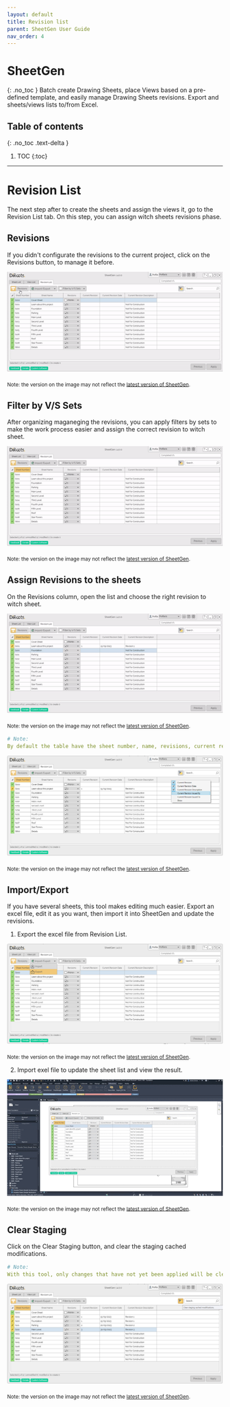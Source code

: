 ```yaml
---
layout: default
title: Revision list
parent: SheetGen User Guide
nav_order: 4
---
```


# SheetGen
{: .no_toc }
Batch create Drawing Sheets, place Views based on a pre-defined template, and easily manage Drawing Sheets revisions. Export and sheets/views lists to/from Excel.
## Table of contents
{: .no_toc .text-delta }

1. TOC
{:toc}

---

# Revision List

The next step after to create the sheets and assign the views it, go to the Revision List tab. On this step, you can assign witch sheets revisions phase.

## Revisions

If you didn't configurate the revisions to the current project, click on the Revisions button, to manage it before. 

![SheetGen manage revisions](../../assets\images\SG-Rl-Revisions.gif)

<sub>Note: the version on the image may not reflect the [latest version of SheetGen](https://diroots.com/revit-plugins/batch-create-revit-sheets-and-place-views-with-sheetgen/).</sub>

## Filter by V/S Sets

After organizing maganeging the revisions, you can apply filters by sets to make the work process easier and assign the correct revision to witch sheet.

![SheetGen apply filter](../../assets\images\SG-Rl-FilterSet.gif)

<sub>Note: the version on the image may not reflect the [latest version of SheetGen](https://diroots.com/revit-plugins/batch-create-revit-sheets-and-place-views-with-sheetgen/).</sub>

## Assign Revisions to the sheets

On the Revisions column, open the list and choose the right revision to witch sheet.

![SheetGen add revisions](../../assets\images\SG-Rl-AddRevisions.gif)

<sub>Note: the version on the image may not reflect the [latest version of SheetGen](https://diroots.com/revit-plugins/batch-create-revit-sheets-and-place-views-with-sheetgen/).</sub>

```yaml
# Note:
By default the table have the sheet number, name, revisions, current revision, current revision date and current revision description columns, but if you want click in the header column with the right mouse button, and choose more columns to add to the table.
```

![SheetGen add more columns](../../assets\images\SG-Rl-Columns.png)

<sub>Note: the version on the image may not reflect the [latest version of SheetGen](https://diroots.com/revit-plugins/batch-create-revit-sheets-and-place-views-with-sheetgen/).</sub>

## Import/Export

If you have several sheets, this tool makes editing much easier. Export an excel file, edit it as you want, then import it into SheetGen and update the revisions.

1. Export the excel file from Revision List.

![SheetGen export excel file from revisions](../../assets\images\SG-Rl-ExportExcel.png)

<sub>Note: the version on the image may not reflect the [latest version of SheetGen](https://diroots.com/revit-plugins/batch-create-revit-sheets-and-place-views-with-sheetgen/).</sub>

2. Import exel file to update the sheet list and view the result.

![SheetGen import excel file](../../assets\images\SG-Rl-ImportExcel.gif)

<sub>Note: the version on the image may not reflect the [latest version of SheetGen](https://diroots.com/revit-plugins/batch-create-revit-sheets-and-place-views-with-sheetgen/).</sub>

## Clear Staging

Click on the Clear Staging button, and clear the staging cached modifications.

```yaml
# Note:
With this tool, only changes that have not yet been applied will be cleared. Changes that have been applied cannot be cleared.
```

![SheetGen clear staging](../../assets\images\SG-Rl-Clear.png)

<sub>Note: the version on the image may not reflect the [latest version of SheetGen](https://diroots.com/revit-plugins/batch-create-revit-sheets-and-place-views-with-sheetgen/).</sub>
















